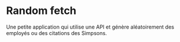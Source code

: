 # Random fetch

Une petite application qui utilise une API et génère aléatoirement des employés ou des citations des Simpsons.